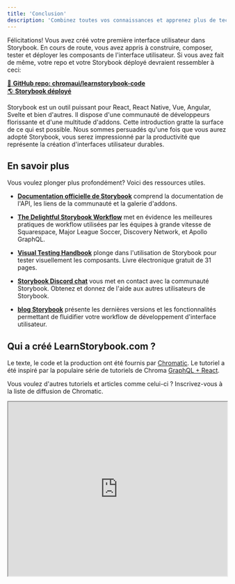 ```yaml
---
title: 'Conclusion'
description: 'Combinez toutes vos connaissances et apprenez plus de techniques de Storybook'
---
```


Félicitations! Vous avez créé votre première interface utilisateur dans Storybook. En cours de route, vous avez appris à construire, composer, tester et déployer les composants de l'interface utilisateur. Si vous avez fait de même, votre repo et votre Storybook déployé devraient ressembler à ceci:

[📕 **GitHub repo: chromaui/learnstorybook-code**](https://github.com/chromaui/learnstorybook-code)
<br/>
[🌎 **Storybook déployé**](https://clever-banach-415c03.netlify.app/)

Storybook est un outil puissant pour React, React Native, Vue, Angular, Svelte et bien d'autres. Il dispose d'une communauté de développeurs florissante et d'une multitude d'addons. Cette introduction gratte la surface de ce qui est possible. Nous sommes persuadés qu'une fois que vous aurez adopté Storybook, vous serez impressionné par la productivité que représente la création d'interfaces utilisateur durables.

## En savoir plus

Vous voulez plonger plus profondément? Voici des ressources utiles.

- [**Documentation officielle de Storybook**](https://storybook.js.org/docs/react/get-started/introduction) comprend la documentation de l'API, les liens de la communauté et la galerie d'addons.

- [**The Delightful Storybook Workflow**](https://blog.hichroma.com/the-delightful-storybook-workflow-b322b76fd07) met en évidence les meilleures pratiques de workflow utilisées par les équipes à grande vitesse de Squarespace, Major League Soccer, Discovery Network, et Apollo GraphQL.

- [**Visual Testing Handbook**](https://www.learnstorybook.com/visual-testing-handbook/) plonge dans l'utilisation de Storybook pour tester visuellement les composants. Livre électronique gratuit de 31 pages.

- [**Storybook Discord chat**](https://discord.gg/UUt2PJb) vous met en contact avec la communauté Storybook. Obtenez et donnez de l'aide aux autres utilisateurs de Storybook.

- [**blog Storybook**](https://medium.com/storybookjs) présente les dernières versions et les fonctionnalités permettant de fluidifier votre workflow de développement d'interface utilisateur.

## Qui a créé LearnStorybook.com ?

Le texte, le code et la production ont été fournis par [Chromatic](http://blog.hichroma.com/). Le tutoriel a été inspiré par la populaire série de tutoriels de Chroma [GraphQL + React](https://blog.hichroma.com/graphql-react-tutorial-part-1-6-d0691af25858).

Vous voulez d'autres tutoriels et articles comme celui-ci ? Inscrivez-vous à la liste de diffusion de Chromatic.

<iframe style="height:400px;width:100%;max-width:800px;margin:0px auto;" src="https://upscri.be/bface0?as_embed"></iframe>
